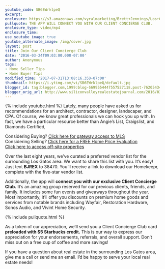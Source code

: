 ```yaml
---
youtube_code: SB6EWrklpeQ
excerpt:
enclosure: https://s3.amazonaws.com/vyralmarketing/Brett+Jennings/Los+Gatos+Real+Estate+Agent+-+Join+Our+Concierge+Club.mp4
pullquote: THE APP WILL CONNECT YOU WITH OUR CLIENT CONCIERGE CLUB.
enclosure_type: video/mp4
enclosure_time:
use_youtube_image: true
youtube_alternate_image: /img/cover.jpg
layout: post
title: Join Our Client Concierge Club
date: '2016-03-24T09:03:00.000-07:00'
author: Anonymous
tags:
- Home Seller Tips
- Home Buyer Tips
modified_time: '2017-07-31T13:08:16.350-07:00'
thumbnail: https://i.ytimg.com/vi/SB6EWrklpeQ/default.jpg
blogger_id: tag:blogger.com,1999:blog-6699554447557527118.post-7620543409462407404
blogger_orig_url: http://www.siliconvalleyrealestatejournal.com/2016/03/join-our-client-concierge-club.html
---
```

{% include youtube.html %}
Lately, many people have asked us for recommendations for an architect, contractor, designer, landscaper, and CPA. Of course, we know great professionals we can hook you up with. In fact, we have a particular resource better than Angie’s List, Craigslist, and Diamonds Certified,

<div class="post-cta">
Considering Buying? <a href="http://www.siliconvalleyrealestatesearch.com/?utm_source=BLOG&utm_campaign=Video+Blog&utm_medium=referral" target="_blank">Click here for gateway access to MLS</a><br>
Considering Selling? <a href="http://www.siliconvalleyrealestatesearch.com/home-valuation/?utm_source=VYRAL&utm_campaign=Vyral+Emails+&utm_medium=referral" target="_blank">Click here for a FREE Home Price Evaluation</a><br>
<a href="https://www.siliconvalleyrealestatesearch.com/off-market-list/" target="_blank">Click here to access off-site properties</a>
</div>

Over the last eight years, we’ve curated a preferred vendor list for the surrounding Los Gatos area. We want to share this list with you. It’s easy! Just text **BJREX** to 38470. You’ll receive a link to download our Homekeepr, complete with the five-star vendor list.

Additionally, the app will **connect you with our exclusive Client Concierge Club.** It’s an amazing group reserved for our previous clients, friends, and family. It includes some fun events and giveaways throughout the year. Most importantly, it’ll offer you discounts on premium home goods and services from notable brands including Wayfair, Restoration Hardware, Sonos Audio, and Vivint Home Security.

{% include pullquote.html %}

As a token of our appreciation, we’ll send you a Client Concierge Club card **preloaded with $5 Starbucks credit.** This is our way to express our appreciation for your endorsements, referrals, and overall support. Don’t miss out on a free cup of coffee and more savings!

 If you have a question about real estate in the surrounding Los Gatos area, give me a call or send me an email. I’d be happy to serve your local real estate needs!

